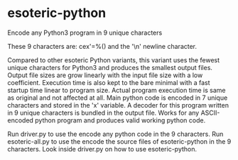 # esoteric-python
Encode any Python3 program in 9 unique characters

These 9 characters are: cex'=%() and the '\n' newline character.

Compared to other esoteric Python variants, this variant uses the fewest unique characters for Python3 and produces the smallest output files. Output file sizes are grow linearly with the input file size with a low coefficient. Execution time is also kept to the bare minimal with a fast startup time linear to program size. Actual program execution time is same as original and not affected at all. Main python code is encoded in 7 unique characters and stored in the 'x' variable. A decoder for this program written in 9 unique characters is bundled in the output file. Works for any ASCII-encoded python program and produces valid working python code.

Run driver.py to use the encode any python code in the 9 characters.
Run esoteric-all.py to use the encode the source files of esoteric-python in the 9 characters.
Look inside driver.py on how to use esoteric-python.
